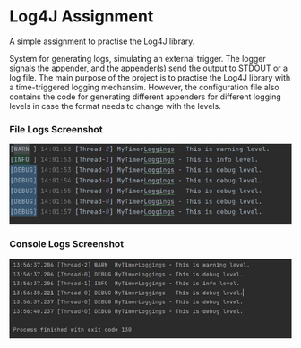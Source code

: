 # Log4J Assignment
A simple assignment to practise the Log4J library.

System for generating logs, simulating an external trigger. The logger signals the appender, and the appender(s) send the output to STDOUT or a log file. 
The main purpose of the project is to practise the Log4J library with a time-triggered logging mechansim. However, the configuration file also contains the code for generating different appenders for different logging levels in case the format needs to change with the levels.
### File Logs Screenshot
![Screenshot1](https://github.com/ahmetust/i2i-Systems_Assignments/blob/master/i2i-Systems_Log4j_Assignment/i2i-Systems_Log4j_Assignment/Screenshots/timer-dd-mm-yy-log.jpg)

### Console Logs Screenshot
![Screenshot1](https://github.com/ahmetust/i2i-Systems_Assignments/blob/master/i2i-Systems_Log4j_Assignment/i2i-Systems_Log4j_Assignment/Screenshots/console-log.jpg)
